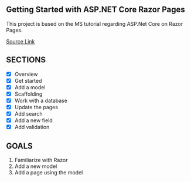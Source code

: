 ## Getting Started with ASP.NET Core Razor Pages

This project is based on the MS tutorial regarding ASP.Net Core on Razor Pages.

[Source Link](https://learn.microsoft.com/en-us/aspnet/core/tutorials/razor-pages/?view=aspnetcore-7.0)

## SECTIONS

- [x] Overview
- [x] Get started
- [x] Add a model
- [x] Scaffolding
- [x] Work with a database
- [x] Update the pages
- [x] Add search
- [x] Add a new field
- [x] Add validation

## GOALS

1. Familiarize with Razor
2. Add a new model
3. Add a page using the model
